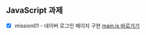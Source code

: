 ## JavaScript 과제
- [x] mission01 - 네이버 로그인 페이지 구현 [main.js 바로가기](https://github.com/ingbin-github/js-homework/blob/main/mission01/naver_login/js/main.js)